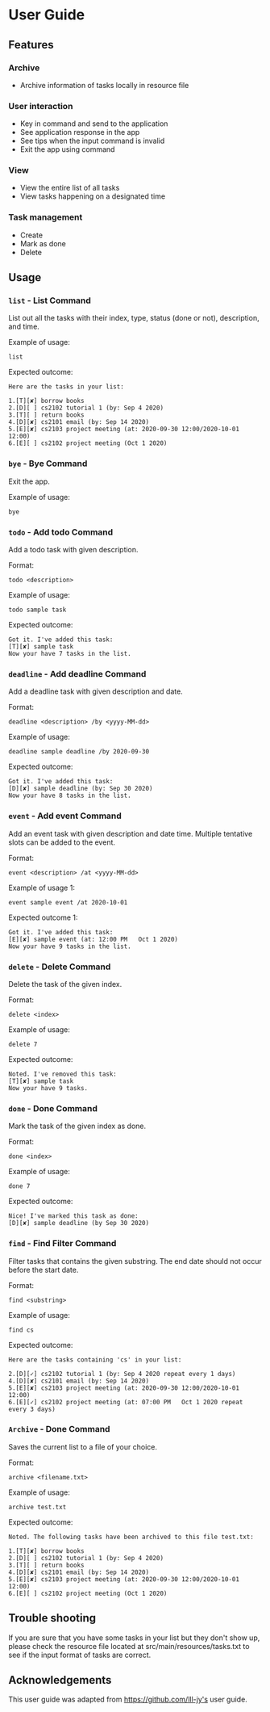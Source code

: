# User Guide

## Features

### Archive

- Archive information of tasks locally in resource file

### User interaction

- Key in command and send to the application
- See application response in the app
- See tips when the input command is invalid
- Exit the app using command

### View

- View the entire list of all tasks
- View tasks happening on a designated time

### Task management

- Create
- Mark as done
- Delete

## Usage

### `list` - List Command

List out all the tasks with their index, type, status (done or not),
description, and time.

Example of usage:

`list`

Expected outcome:

```
Here are the tasks in your list:

1.[T][✘] borrow books
2.[D][ ] cs2102 tutorial 1 (by: Sep 4 2020)
3.[T][ ] return books
4.[D][✘] cs2101 email (by: Sep 14 2020)
5.[E][✘] cs2103 project meeting (at: 2020-09-30 12:00/2020-10-01 12:00)
6.[E][ ] cs2102 project meeting (Oct 1 2020)
```

### `bye` - Bye Command

Exit the app.

Example of usage:

`bye`

### `todo` - Add todo Command

Add a todo task with given description.

Format:

`todo <description>`

Example of usage:

`todo sample task`

Expected outcome:

```
Got it. I've added this task:
[T][✘] sample task
Now your have 7 tasks in the list.
```

### `deadline` - Add deadline Command

Add a deadline task with given description and date.

Format:

`deadline <description> /by <yyyy-MM-dd>`

Example of usage:

`deadline sample deadline /by 2020-09-30`

Expected outcome:

```
Got it. I've added this task:
[D][✘] sample deadline (by: Sep 30 2020)
Now your have 8 tasks in the list.
```

### `event` - Add event Command

Add an event task with given description and date time. Multiple tentative slots
can be added to the event.

Format:

`event <description> /at <yyyy-MM-dd>`

Example of usage 1:

`event sample event /at 2020-10-01`

Expected outcome 1:

```
Got it. I've added this task:
[E][✘] sample event (at: 12:00 PM   Oct 1 2020)
Now your have 9 tasks in the list.
```

### `delete` - Delete Command

Delete the task of the given index.

Format:

`delete <index>`

Example of usage:

`delete 7`

Expected outcome:

```
Noted. I've removed this task:
[T][✘] sample task
Now your have 9 tasks.
```

### `done` - Done Command

Mark the task of the given index as done.

Format:

`done <index>`

Example of usage:

`done 7`

Expected outcome:

```
Nice! I've marked this task as done:
[D][✘] sample deadline (by Sep 30 2020)
```

### `find` - Find Filter Command

Filter tasks that contains the given substring. The end date should not occur
before the start date.

Format:

`find <substring>`

Example of usage:

`find cs`

Expected outcome:

```
Here are the tasks containing 'cs' in your list:

2.[D][✓] cs2102 tutorial 1 (by: Sep 4 2020 repeat every 1 days)
4.[D][✘] cs2101 email (by: Sep 14 2020)
5.[E][✘] cs2103 project meeting (at: 2020-09-30 12:00/2020-10-01 12:00)
6.[E][✓] cs2102 project meeting (at: 07:00 PM   Oct 1 2020 repeat every 3 days)
```

### `Archive` - Done Command

Saves the current list to a file of your choice.

Format:

`archive <filename.txt>`

Example of usage:

`archive test.txt`

Expected outcome:

```
Noted. The following tasks have been archived to this file test.txt:

1.[T][✘] borrow books
2.[D][ ] cs2102 tutorial 1 (by: Sep 4 2020)
3.[T][ ] return books
4.[D][✘] cs2101 email (by: Sep 14 2020)
5.[E][✘] cs2103 project meeting (at: 2020-09-30 12:00/2020-10-01 12:00)
6.[E][ ] cs2102 project meeting (Oct 1 2020)
```

## Trouble shooting

If you are sure that you have some tasks in your list but they don't show up,
please check the resource file located at src/main/resources/tasks.txt to see if
the input format of tasks are correct.

## Acknowledgements

This user guide was adapted from https://github.com/lll-jy's user guide.
